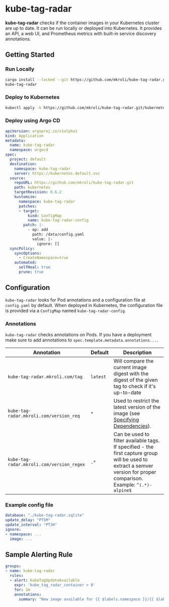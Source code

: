 # kube-tag-radar

**kube-tag-radar** checks if the container images in your Kubernetes cluster are up to date. It can be run locally or deployed into Kubernetes. It provides an API, a web UI, and Prometheus metrics with built-in service discovery annotations.

## Getting Started

### Run Locally

```sh
cargo install --locked --git https://github.com/mkroli/kube-tag-radar.git kube-tag-radar
kube-tag-radar
```

### Deploy to Kubernetes

```sh
kubectl apply -k https://github.com/mkroli/kube-tag-radar.git/kubernetes?ref=0.6.2
```

### Deploy using Argo CD

```yaml
apiVersion: argoproj.io/v1alpha1
kind: Application
metadata:
  name: kube-tag-radar
  namespace: argocd
spec:
  project: default
  destination:
    namespace: kube-tag-radar
    server: https://kubernetes.default.svc
  source:
    repoURL: https://github.com/mkroli/kube-tag-radar.git
    path: kubernetes
    targetRevision: 0.6.2
    kustomize:
      namespace: kube-tag-radar
      patches:
      - target:
          kind: ConfigMap
          name: kube-tag-radar-config
        patch: |-
          - op: add
            path: /data/config.yaml
            value: |-
              ignore: []
  syncPolicy:
    syncOptions:
      - CreateNamespace=true
    automated:
      selfHeal: true
      prune: true
```

## Configuration

`kube-tag-radar` looks for Pod annotations and a configuration file at `config.yaml` by default. When deployed in Kubernetes, the configuration file is provided via a `ConfigMap` named `kube-tag-radar-config`.

### Annotations

`kube-tag-radar` checks annotations on Pods. If you have a deployment make sure to add annotations to `spec.template.metadata.annotations...`.

| Annotation | Default | Description |
| --- | --- | --- |
| `kube-tag-radar.mkroli.com/tag` | `latest` | Will compare the current image digest with the digest of the given tag to check if it's up-to-date |
| `kube-tag-radar.mkroli.com/version_req` | `*` | Used to restrict the latest version of the image (see [Specifying Dependencies](https://doc.rust-lang.org/cargo/reference/specifying-dependencies.html)). |
| `kube-tag-radar.mkroli.com/version_regex` | `.*` | Can be used to filter available tags. If specified - the first capture group will be used to extract a semver version for proper comparison. Example: `^(.*)-alpine$` |

### Example config file

```yaml
database: "./kube-tag-radar.sqlite"
update_delay: "PT5M"
update_interval: "PT3H"
ignore:
- namespace: ...
  image: ...
```

## Sample Alerting Rule

```yaml
groups:
- name: kube-tag-radar
  rules:
  - alert: KubeTagUpdateAvailable
    expr: 'kube_tag_radar_container > 0'
    for: 1m
    annotations:
      summary: "New image available for {{ $labels.namespace }}/{{ $labels.pod }}/{{ $labels.container }}"
```
